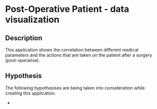 <h1>Post-Operative Patient - data visualization</h1>
<h2>Description</h2>
<p>
This application shows the correlation between different medical parameters and the actions that are taken on the patient after a surgery (post-operative). 
</p>
<h2>Hypothesis</h2>
The following hypothesises are being taken into consideration while creating this application.
<ul>
    <li></li>
</ul>